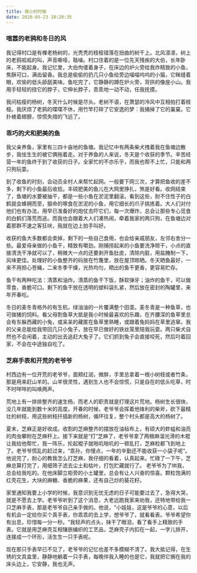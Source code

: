 ```yaml
---
title: 我小的时候
date: 2020-05-23 18:20:35
---
```

### 喧嚣的老鸦和冬日的风
我记得村口是有棵老杨树的，光秃秃的枝桠错落在扭曲的树干上。北风凛凛，树上的老鸦呱呱的叫，声音嘶哑，聒噪。村口住着的是一位先天残疾的大伯，长年卧床，不能起身。我记忆里，大伯佝偻着身子，在床边的炉火旁给我炸精致的小鱼，焦酥可口，满齿留香。我总是偷偷的扔几只小鱼给旁边喵喵呜呜的小猫，它眯缝着眼，欢愉的低头舔舐美味。鱼吃完了，它静静的蹲在炉火旁，背拱的像座小山。我用手轻轻的挠它的脖子，它伸长脖子，乖乖地一动不动，任我抚摸。

我问枯瘦的杨树，冬天什么时候是尽头。老树不语，在萧瑟的冷风中互相拍打着枝桠。我厌烦了老鸦的喋喋不休，用竹竿打碎了它安逸的梦：我捅掉了它的巢窠。它扑棱着翅膀，惊慌失措的飞远了。

### 乖巧的犬和肥美的鱼
我父亲养鱼，家里有三四十亩地的鱼塘。我记忆中有两条柴犬拽着我在鱼塘边散步，我怯生生的被它俩拖着走。对于养鱼的人来说，冬天是个收获的季节。辛苦经营一年的鱼终于到了收获的日子。全家忙的不亦乐乎，而我也帮不上忙，只能和两只狗玩耍。

到了收鱼的时刻，会动员全村人来帮忙起网。一般要下网三次，才算把鱼收的差不多，剩下的小鱼最后收拾。丰硕肥美的鱼儿在大网里挣扎，煞是好看。收网结束了，鱼塘的水要被抽干，都是一些小鱼在淤泥里翻滚。看到这些，耐不住性子的白鹤就会蜂拥而至，狠命的啄食在淤泥的小鱼，用它细长的爪子挑拣着。大人们对付他们也有办法，用早已准备好的炮仗去吓它们，每一次爆炸，总会让那些专心觅食的白鹤们落荒而逃。而我也会跟着大人们凑热闹，牵着我家的两只狗，在鱼塘边对着那群不速之客狂吠，我就在边上拍手叫好。

收获的鱼大多数都会卖掉，剩下的一些自己食用，也会给亲戚朋友，左邻右舍分一些。最爱母亲做的小鱼干，精致有嚼劲。刚捕捞起来的小鱼要洗净晾干，小点的直接清洗干净就可以了，稍微大一点的还要剥开鱼肚皮，清除内脏，用盐腌制一下，风味更佳。处理好的小鱼整齐的码放在竹篾里，放在屋顶晾晒。冬天晒鱼最好，一来不用担心苍蝇，二来冬季干燥，光热均匀，晒出的鱼干更香，更容易贮存。

鱼干有两种吃法：清蒸和油炸。清蒸的鱼干下饭，酥软弹牙；油炸的鱼干，可以做零食，香脆可口。剩下的鱼干放在透明的塑料袋扎紧，然后放在密封的陶罐里，来年开春吃。

冬日的麦冬青格外的有生机，绿油油的一片覆满整个田垄。麦冬青是一种鱼草，也可做猪的饲料。看父母割鱼草大抵是我小时候最喜欢的乐趣，在齐腰深的鱼草里总会有东躲西藏的小兔，或呆呆的藏匿在鱼草里熟睡，或跟着兔妈妈在草里逃窜。我的父亲总能给我带回几只小兔子，放在早已做好的铁丝笼里陪我玩耍。两只柴犬自然也不会闲着，主动的出去追赶大兔子了。它们抓到兔子会直接咬死，然后叼着回家，不会在中途独自吃了。

### 芝麻手表和开荒的老爷爷
村西边有一位开荒的老爷爷，面颊红润，微胖，手里总拿着一根小树枝或者竹条，那是用来赶山羊的。山羊很灵性，遇到生人也不会惊慌，只是自在的低头吃草，时不时咩咩的叫唤两声。

荒地上有一排排整齐的速生杨，而老人的职责就是打理这片荒地。杨树生长很快，没几年就能到数十米的高度。开春的时候，老爷爷会挥着他锋利的柴斧，砍下最精壮的树枝，用这些树枝扦插新的杨树，循环往复，整个村头都是高大的杨树了。

夏末，芝麻正是好收成。收割的芝麻整齐的摆放在油毡布上，有硕大的蚱蜢和油亮的肉虫攀附在芝麻秆上。接下来就是“打”芝麻了，老爷爷拿了两根麻溜光滑的木棍让我给他帮忙，我一阵乐，抡起棍子就啪叽啪叽的一顿乱打，芝麻粒都飞到地上了。老爷爷慌乱的赶过来，“乖孙，你慢点，一年的辛勤还不能收获一小袋子呢”。他说完了，耐心的教我怎么打芝麻，我仔细的看着，认真起来。忙碌了一下午，芝麻总算打完了，用细筛子滤去尘土和枯叶，打包贮藏就行了。
老爷爷为了哄我，总会给我吃的。在他床脚立柜旁的小土罐里，总会有让人兴奋的惊喜。颗粒饱满的红壳花生，大块的麻糖、香脆的麻果，还有自己炒的葵花籽。

家里通知我要上小学的时候，我意识到无忧无虑的日子可能要过去了，急得大哭，就是不愿去上学。老爷爷听到了这个消息，大老远跑我家来劝我，还特地带给我一只芝麻手表，那是老爷爷自己亲手做的。他说，"小娃娃，这是爷爷的心意，以后有机会一定给你买个真手表，你乖乖的去上学，想爷爷了，就看看表。爷爷希望你有出息，珍惜每一分一秒。"我轻声的点头，抹干了眼泪，看了看手上精致的手表。它就是用芝麻壳互相镶嵌编织的工艺品，芝麻壳子内扣在一起，一字儿排开，连接成一个环形，活生生一只手表呢。

现在那只手表早已不见了，老爷爷的记忆也差不多模糊不清了。我大抵记得，在生锈的文具盒里，静静地躺着一只手表，每晚伴我入睡的也是它，我就把它搁在我的床头边上，它安静，我也无声。

